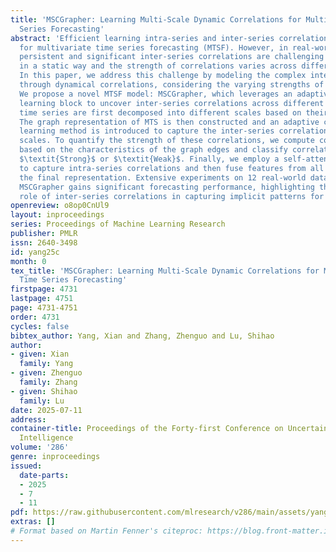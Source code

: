 ```yaml
---
title: 'MSCGrapher: Learning Multi-Scale Dynamic Correlations for Multivariate Time
  Series Forecasting'
abstract: 'Efficient learning intra-series and inter-series correlations is essential
  for multivariate time series forecasting (MTSF). However, in real-world scenarios,
  persistent and significant inter-series correlations are challenging to be represented
  in a static way and the strength of correlations varies across different time scales.
  In this paper, we address this challenge by modeling the complex inter-series relationships
  through dynamical correlations, considering the varying strengths of correlations.
  We propose a novel MTSF model: MSCGrapher, which leverages an adaptive correlation
  learning block to uncover inter-series correlations across different scales. Concretely,
  time series are first decomposed into different scales based on their periodicities.
  The graph representation of MTS is then constructed and an adaptive correlation
  learning method is introduced to capture the inter-series correlations across different
  scales. To quantify the strength of these correlations, we compute correlation scores
  based on the characteristics of the graph edges and classify correlations as either
  $\textit{Strong}$ or $\textit{Weak}$. Finally, we employ a self-attention module
  to capture intra-series correlations and then fuse features from all scales to obtain
  the final representation. Extensive experiments on 12 real-world datasets show that
  MSCGrapher gains significant forecasting performance, highlighting the critical
  role of inter-series correlations in capturing implicit patterns for MTS.'
openreview: o8op0CnUl9
layout: inproceedings
series: Proceedings of Machine Learning Research
publisher: PMLR
issn: 2640-3498
id: yang25c
month: 0
tex_title: 'MSCGrapher: Learning Multi-Scale Dynamic Correlations for Multivariate
  Time Series Forecasting'
firstpage: 4731
lastpage: 4751
page: 4731-4751
order: 4731
cycles: false
bibtex_author: Yang, Xian and Zhang, Zhenguo and Lu, Shihao
author:
- given: Xian
  family: Yang
- given: Zhenguo
  family: Zhang
- given: Shihao
  family: Lu
date: 2025-07-11
address:
container-title: Proceedings of the Forty-first Conference on Uncertainty in Artificial
  Intelligence
volume: '286'
genre: inproceedings
issued:
  date-parts:
  - 2025
  - 7
  - 11
pdf: https://raw.githubusercontent.com/mlresearch/v286/main/assets/yang25c/yang25c.pdf
extras: []
# Format based on Martin Fenner's citeproc: https://blog.front-matter.io/posts/citeproc-yaml-for-bibliographies/
---
```

